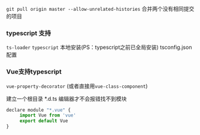 
`git pull origin master --allow-unrelated-histories` 合并两个没有相同提交的项目

### typescript 支持
`ts-loader` `typescript` 本地安装(PS：typescript之前已全局安装)
tsconfig.json  配置

### Vue支持typescript
`vue-property-decorator`  (或者直接用`vue-class-component`)

建立一个根目录 *.d.ts 编辑器才不会报错找不到模块
``` js
declare module "*.vue" {
     import Vue from 'vue'
     export default Vue
}
```